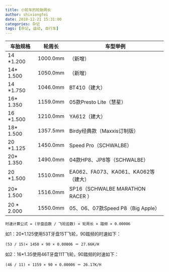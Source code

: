 ```yaml
---
title: 小轮车的轮胎周长
author: shixiongfei
date: 2018-12-21 15:31:00
categories: 杂记
tags: [杂记, 运动, 自行车]
---
```


| 车胎规格   | 轮周长   | 车型举例                             |
|------------|----------|--------------------------------------|
| 14 *1.200  | 1000.0mm | （新增）                             |
| 14* 1.500  | 1050.0mm | （新增）                             |
| 14 *1.750  | 1046.0mm | BT410（建大）                        |
| 16* 1.350  | 1159.0mm | 05款Presto Lite（慧星）              |
| 16 *1.500  | 1210.0mm | YA612（建大）                        |
| 18* 1.500  | 1357.5mm | Birdy经典款（Maxxis订制版）          |
| 20 *1.125  | 1450.0mm | Speed Pro（SCHWALBE）                |
| 20* 1.350  | 1490.0mm | 04款HP8、JP8等（SCHWALBE）           |
| 20 *1.500  | 1510.0mm | EA062、FA073、KA061、KA062等（建大） |
| 20* 1.500  | 1516.0mm | SP16（SCHWALBE MARATHON RACER ）     |
| 20 * 2.000 | 1550.0mm | 05、06、07款Speed P8（Big Apple）    |

```calc
时速计算公式 = (牙盘齿数 / 飞轮齿数) × 轮周长 × 踏频 × 0.00006
```

如1：20*1.125使用53T牙盘15T飞轮，90踏频的时速如下：

``` calc
(53 / 15)× 1450 × 90 × 0.00006 ＝ 27.66K/H
```

如2：16*1.35使用46T牙盘11T飞轮，90踏频的时速如下：

``` calc
(46 / 11) × 1159 × 90 × 0.00006 ＝ 26.17K/H
```
